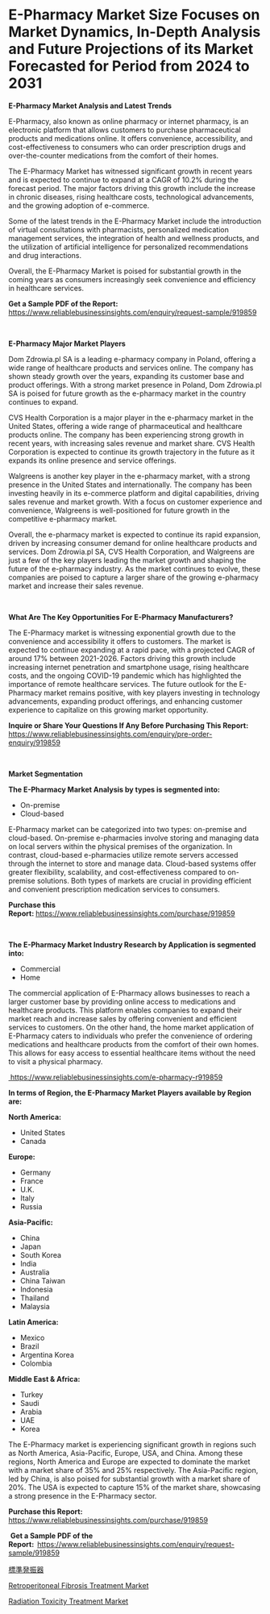 <p><h1>E-Pharmacy Market Size Focuses on Market Dynamics, In-Depth Analysis and Future Projections of its Market Forecasted for Period from 2024 to 2031</h1></p><p><strong>E-Pharmacy Market Analysis and Latest Trends</strong></p>
<p><p>E-Pharmacy, also known as online pharmacy or internet pharmacy, is an electronic platform that allows customers to purchase pharmaceutical products and medications online. It offers convenience, accessibility, and cost-effectiveness to consumers who can order prescription drugs and over-the-counter medications from the comfort of their homes.</p><p>The E-Pharmacy Market has witnessed significant growth in recent years and is expected to continue to expand at a CAGR of 10.2% during the forecast period. The major factors driving this growth include the increase in chronic diseases, rising healthcare costs, technological advancements, and the growing adoption of e-commerce.</p><p>Some of the latest trends in the E-Pharmacy Market include the introduction of virtual consultations with pharmacists, personalized medication management services, the integration of health and wellness products, and the utilization of artificial intelligence for personalized recommendations and drug interactions.</p><p>Overall, the E-Pharmacy Market is poised for substantial growth in the coming years as consumers increasingly seek convenience and efficiency in healthcare services.</p></p>
<p><strong>Get a Sample PDF of the Report:&nbsp;</strong> <a href="https://www.reliablebusinessinsights.com/enquiry/request-sample/919859">https://www.reliablebusinessinsights.com/enquiry/request-sample/919859</a></p>
<p>&nbsp;</p>
<p><strong>E-Pharmacy Major Market Players</strong></p>
<p><p>Dom Zdrowia.pl SA is a leading e-pharmacy company in Poland, offering a wide range of healthcare products and services online. The company has shown steady growth over the years, expanding its customer base and product offerings. With a strong market presence in Poland, Dom Zdrowia.pl SA is poised for future growth as the e-pharmacy market in the country continues to expand.</p><p>CVS Health Corporation is a major player in the e-pharmacy market in the United States, offering a wide range of pharmaceutical and healthcare products online. The company has been experiencing strong growth in recent years, with increasing sales revenue and market share. CVS Health Corporation is expected to continue its growth trajectory in the future as it expands its online presence and service offerings.</p><p>Walgreens is another key player in the e-pharmacy market, with a strong presence in the United States and internationally. The company has been investing heavily in its e-commerce platform and digital capabilities, driving sales revenue and market growth. With a focus on customer experience and convenience, Walgreens is well-positioned for future growth in the competitive e-pharmacy market.</p><p>Overall, the e-pharmacy market is expected to continue its rapid expansion, driven by increasing consumer demand for online healthcare products and services. Dom Zdrowia.pl SA, CVS Health Corporation, and Walgreens are just a few of the key players leading the market growth and shaping the future of the e-pharmacy industry. As the market continues to evolve, these companies are poised to capture a larger share of the growing e-pharmacy market and increase their sales revenue.</p></p>
<p>&nbsp;</p>
<p><strong>What Are The Key Opportunities For E-Pharmacy Manufacturers?</strong></p>
<p><p>The E-Pharmacy market is witnessing exponential growth due to the convenience and accessibility it offers to customers. The market is expected to continue expanding at a rapid pace, with a projected CAGR of around 17% between 2021-2026. Factors driving this growth include increasing internet penetration and smartphone usage, rising healthcare costs, and the ongoing COVID-19 pandemic which has highlighted the importance of remote healthcare services. The future outlook for the E-Pharmacy market remains positive, with key players investing in technology advancements, expanding product offerings, and enhancing customer experience to capitalize on this growing market opportunity.</p></p>
<p><strong>Inquire or Share Your Questions If Any Before Purchasing This Report:</strong> <a href="https://www.reliablebusinessinsights.com/enquiry/pre-order-enquiry/919859">https://www.reliablebusinessinsights.com/enquiry/pre-order-enquiry/919859</a></p>
<p>&nbsp;</p>
<p><strong>Market Segmentation</strong></p>
<p><strong>The E-Pharmacy Market Analysis by types is segmented into:</strong></p>
<p><ul><li>On-premise</li><li>Cloud-based</li></ul></p>
<p><p>E-Pharmacy market can be categorized into two types: on-premise and cloud-based. On-premise e-pharmacies involve storing and managing data on local servers within the physical premises of the organization. In contrast, cloud-based e-pharmacies utilize remote servers accessed through the internet to store and manage data. Cloud-based systems offer greater flexibility, scalability, and cost-effectiveness compared to on-premise solutions. Both types of markets are crucial in providing efficient and convenient prescription medication services to consumers.</p></p>
<p><strong>Purchase this Report:&nbsp;</strong><a href="https://www.reliablebusinessinsights.com/purchase/919859">https://www.reliablebusinessinsights.com/purchase/919859</a></p>
<p>&nbsp;</p>
<p><strong>The E-Pharmacy Market Industry Research by Application is segmented into:</strong></p>
<p><ul><li>Commercial</li><li>Home</li></ul></p>
<p><p>The commercial application of E-Pharmacy allows businesses to reach a larger customer base by providing online access to medications and healthcare products. This platform enables companies to expand their market reach and increase sales by offering convenient and efficient services to customers. On the other hand, the home market application of E-Pharmacy caters to individuals who prefer the convenience of ordering medications and healthcare products from the comfort of their own homes. This allows for easy access to essential healthcare items without the need to visit a physical pharmacy.</p></p>
<p><a href="https://www.reliablebusinessinsights.com/e-pharmacy-r919859">&nbsp;https://www.reliablebusinessinsights.com/e-pharmacy-r919859</a></p>
<p><strong>In terms of Region, the E-Pharmacy Market Players available by Region are:</strong></p>
<p>
    <p> <strong> North America: </strong>
        <ul>
            <li>United States</li>
            <li>Canada</li>
        </ul>
        </p> 
    <p> <strong> Europe: </strong>
        <ul>
            <li>Germany</li>
            <li>France</li>
            <li>U.K.</li>
            <li>Italy</li>
            <li>Russia</li>
        </ul>
        </p> 
    <p> <strong> Asia-Pacific: </strong>
        <ul>
            <li>China</li>
            <li>Japan</li>
            <li>South Korea</li>
            <li>India</li>
            <li>Australia</li>
            <li>China Taiwan</li>
            <li>Indonesia</li>
            <li>Thailand</li>
            <li>Malaysia</li>
        </ul>
        </p> 
    <p> <strong> Latin America: </strong>
        <ul>
            <li>Mexico</li>
            <li>Brazil</li>
            <li>Argentina Korea</li>
            <li>Colombia</li>
        </ul>
        </p> 
    <p> <strong> Middle East & Africa: </strong>
        <ul>
            <li>Turkey</li>
            <li>Saudi</li>
            <li>Arabia</li>
            <li>UAE</li>
            <li>Korea</li>
        </ul>
    </p>
    </p>
<p><p>The E-Pharmacy market is experiencing significant growth in regions such as North America, Asia-Pacific, Europe, USA, and China. Among these regions, North America and Europe are expected to dominate the market with a market share of 35% and 25% respectively. The Asia-Pacific region, led by China, is also poised for substantial growth with a market share of 20%. The USA is expected to capture 15% of the market share, showcasing a strong presence in the E-Pharmacy sector.</p></p>
<p><strong>Purchase this Report: </strong><a href="https://www.reliablebusinessinsights.com/purchase/919859">https://www.reliablebusinessinsights.com/purchase/919859</a></p>
<p>&nbsp;<strong>Get a Sample PDF of the Report:&nbsp;&nbsp;</strong><a href="https://www.reliablebusinessinsights.com/enquiry/request-sample/919859">https://www.reliablebusinessinsights.com/enquiry/request-sample/919859</a></p>
<p><strong></strong></p>
<p><p><a href="https://github.com/FredaJerde/Market-Research-Report-List-1/blob/main/3152449181919.md">標準発振器</a></p><p><a href="https://github.com/gladysalidde/Market-Research-Report-List-2/blob/main/retroperitoneal-fibrosis-treatment-market.md">Retroperitoneal Fibrosis Treatment Market</a></p><p><a href="https://github.com/dimitrishawkinswaynenp91rgz/Market-Research-Report-List-3/blob/main/radiation-toxicity-treatment-market.md">Radiation Toxicity Treatment Market</a></p></p>